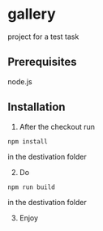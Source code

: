 # gallery
project for a test task

## Prerequisites
node.js

## Installation
1. After the checkout run
```
npm install
```
in the destivation folder

2. Do

```
npm run build
```
in the destivation folder

3. Enjoy
